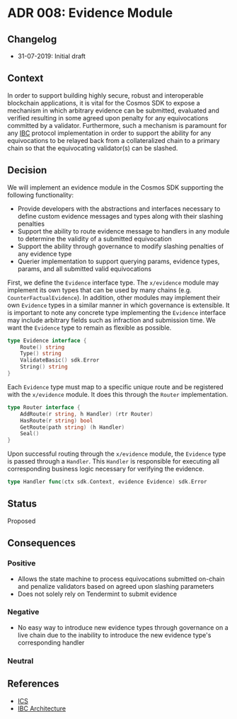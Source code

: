 # ADR 008: Evidence Module

## Changelog

- 31-07-2019: Initial draft

## Context

In order to support building highly secure, robust and interoperable blockchain
applications, it is vital for the Cosmos SDK to expose a mechanism in which arbitrary
evidence can be submitted, evaluated and verified resulting in some agreed upon
penalty for any equivocations committed by a validator. Furthermore, such a
mechanism is paramount for any [IBC](https://github.com/cosmos/ics/blob/master/ibc/1_IBC_ARCHITECTURE.md)
protocol implementation in order to support the ability for any equivocations to
be relayed back from a collateralized chain to a primary chain so that the
equivocating validator(s) can be slashed.

## Decision

We will implement an evidence module in the Cosmos SDK supporting the following
functionality:

- Provide developers with the abstractions and interfaces necessary to define
custom evidence messages and types along with their slashing penalties
- Support the ability to route evidence message to handlers in any module to
 determine the validity of a submitted equivocation
- Support the ability through governance to modify slashing penalties of any
evidence type
- Querier implementation to support querying params, evidence types, params, and
all submitted valid equivocations

First, we define the `Evidence` interface type. The `x/evidence` module may implement
its own types that can be used by many chains (e.g. `CounterFactualEvidence`).
In addition, other modules may implement their own `Evidence` types in a similar
manner in which governance is extensible. It is important to note any concrete 
type implementing the `Evidence` interface may include arbitrary fields such as
infraction and submission time. We want the `Evidence` type to remain as flexible
as possible.
 
```go
type Evidence interface {
	Route() string
	Type() string
	ValidateBasic() sdk.Error
	String() string
}
```

Each `Evidence` type must map to a specific unique route and be registered with
the `x/evidence` module. It does this through the `Router` implementation. 

```go
type Router interface {
	AddRoute(r string, h Handler) (rtr Router)
	HasRoute(r string) bool
	GetRoute(path string) (h Handler)
	Seal()
}
```

Upon successful routing through the `x/evidence` module, the `Evidence` type
is passed through a `Handler`. This `Handler` is responsible for executing all
corresponding business logic necessary for verifying the evidence.

```go
type Handler func(ctx sdk.Context, evidence Evidence) sdk.Error
```

## Status

Proposed

## Consequences

### Positive

- Allows the state machine to process equivocations submitted on-chain and penalize
validators based on agreed upon slashing parameters
- Does not solely rely on Tendermint to submit evidence

### Negative

- No easy way to introduce new evidence types through governance on a live chain
due to the inability to introduce the new evidence type's corresponding handler

### Neutral

## References

- [ICS](https://github.com/cosmos/ics)
- [IBC Architecture](https://github.com/cosmos/ics/blob/master/ibc/1_IBC_ARCHITECTURE.md)
